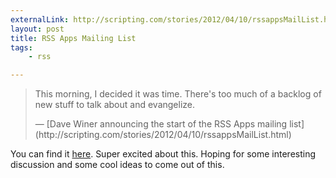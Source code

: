```yaml
---
externalLink: http://scripting.com/stories/2012/04/10/rssappsMailList.html
layout: post
title: RSS Apps Mailing List
tags:
    - rss

---
```


> This morning, I decided it was time. There's too much of a backlog
> of new stuff to talk about and evangelize.
> <footer>— [Dave Winer announcing the start of the RSS Apps mailing list](http://scripting.com/stories/2012/04/10/rssappsMailList.html)</footer>

You can find it [here](http://groups.google.com/group/rss-apps/).
Super excited about this. Hoping for some interesting discussion
and some cool ideas to come out of this.